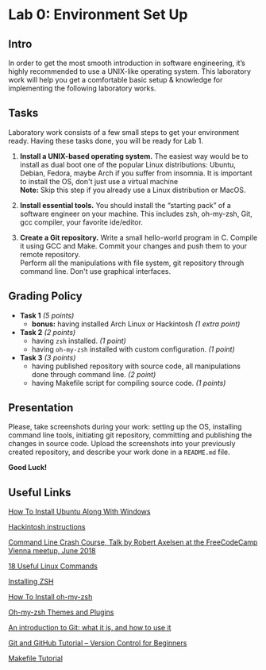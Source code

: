 # Lab 0: Environment Set Up

## Intro

In order to get the most smooth introduction in software engineering, it’s highly recommended to use a UNIX-like operating system. This laboratory work will help you get a comfortable basic setup & knowledge for implementing the following laboratory works.

## Tasks

Laboratory work consists of a few small steps to get your environment ready. Having these tasks done, you will be ready for Lab 1.

1. **Install a UNIX-based operating system.** The easiest way would be to install as dual boot one of the popular Linux distributions: Ubuntu, Debian, Fedora, maybe Arch if you suffer from insomnia.
It is important to install the OS, don't just use a virtual machine \
**Note:** Skip this step if you already use a Linux distribution or MacOS.

2. **Install essential tools.** You should install the “starting pack” of a software engineer on your machine. This includes zsh, oh-my-zsh, Git, gcc compiler, your favorite ide/editor.

3. **Create a Git repository.** Write a small hello-world program in C. Compile it using GCC and Make. Commit your changes and push them to your remote repository. \
Perform all the manipulations with file system, git repository through command line. Don't use graphical interfaces.

## Grading Policy

* **Task 1** *(5 points)*
    * **bonus:** having installed Arch Linux or Hackintosh *(1 extra point)*
* **Task 2** *(2 points)*
    * having `zsh` installed. *(1 point)*
    * having `oh-my-zsh` installed with custom configuration. *(1 point)*
* **Task 3** *(3 points)*
    * having published repository with source code, all manipulations done through command line. *(2 point)*
    * having Makefile script for compiling source code. *(1 points)*

## Presentation

Please, take screenshots during your work: setting up the OS, installing command line tools, initiating git repository, committing and publishing the changes in source code. Upload the screenshots into your previously created repository, and describe your work done in a `README.md` file.

**Good Luck!**

## Useful Links

[How To Install Ubuntu Along With Windows](https://itsfoss.com/install-ubuntu-dual-boot-mode-windows/)

[Hackintosh instructions](https://hackintosh.com)

[Command Line Crash Course, Talk by Robert Axelsen at the FreeCodeCamp Vienna meetup, June 2018](https://www.youtube.com/watch?v=yz7nYlnXLfE)

[18 Useful Linux Commands](https://www.youtube.com/watch?v=AVXYq8aL47Q)

[Installing ZSH](https://github.com/ohmyzsh/ohmyzsh/wiki/Installing-ZSH)

[How To Install oh-my-zsh](https://www.youtube.com/watch?v=Tz4kScOIOW0)

[Oh-my-zsh Themes and Plugins](https://www.youtube.com/watch?v=csJV1exZAjA)

[An introduction to Git: what it is, and how to use it](https://www.freecodecamp.org/news/what-is-git-and-how-to-use-it-c341b049ae61/)

[Git and GitHub Tutorial – Version Control for Beginners](https://www.freecodecamp.org/news/git-and-github-for-beginners/)

[Makefile Tutorial](https://makefiletutorial.com) 
